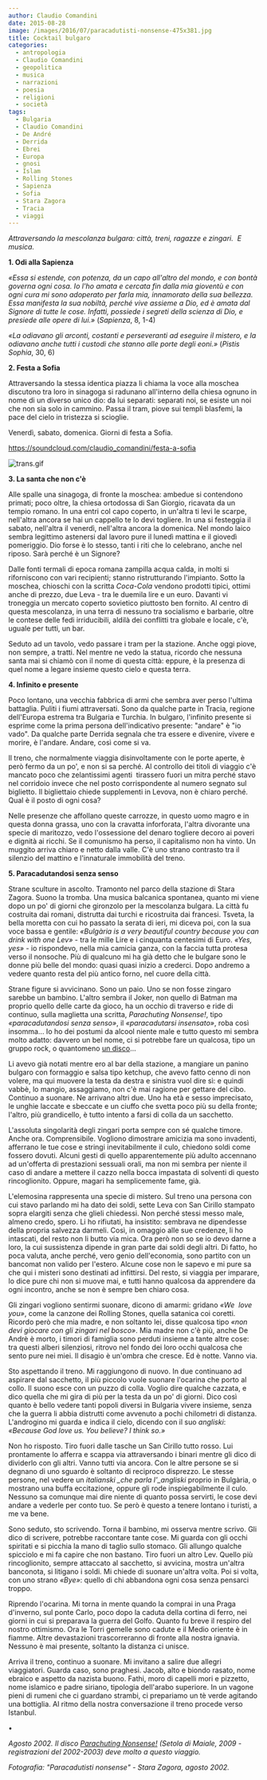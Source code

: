 ```yaml
---
author: Claudio Comandini
date: 2015-08-28 
image: /images/2016/07/paracadutisti-nonsense-475x381.jpg
title: Cocktail bulgaro
categories:
  - antropologia
  - Claudio Comandini
  - geopolitica
  - musica
  - narrazioni
  - poesia
  - religioni
  - società
tags:
  - Bulgaria
  - Claudio Comandini
  - De André
  - Derrida
  - Ebrei
  - Europa
  - gnosi
  - Islam
  - Rolling Stones
  - Sapienza
  - Sofia
  - Stara Zagora
  - Tracia
  - viaggi
---
```


*Attraversando la mescolanza bulgara: città, treni, ragazze e zingari.  E musica.*

**1. Odi alla Sapienza**

*«Essa si estende, con potenza, da un capo all'altro del mondo, e con bontà governa ogni cosa. Io l'ho amata e cercata fin dalla mia gioventù e con ogni cura mi sono adoperato per farla mia, innamorato della sua bellezza. Essa manifesta la sua nobiltà, perché vive assieme a Dio, ed è amata dal Signore di tutte le cose. Infatti, possiede i segreti della scienza di Dio, e presiede alle opere di lui.»* (*Sapienza*, 8, 1-4)

*«La odiavano gli arconti, costanti e perseveranti ad eseguire il mistero, e la odiavano anche tutti i custodi che stanno alle porte degli eoni.»* (*Pistis Sophia*, 30, 6)

**2. Festa a Sofia**

Attraversando la stessa identica piazza li chiama la voce alla moschea discutono tra loro in sinagoga si radunano all'interno della chiesa ognuno in nome di un diverso unico dio: da lui separati: separati noi, se esiste un noi che non sia solo in cammino. Passa il tram, piove sui templi blasfemi, la pace del cielo in tristezza si scioglie.

Venerdì, sabato, domenica. Giorni di festa a Sofia.

https://soundcloud.com/claudio_comandini/festa-a-sofia

![trans.gif](webkit-fake-url://3BB1B833-7B68-46E1-BFB1-6A96F7CBBFDE/trans.gif)

**3. La santa che non c'è**

Alle spalle una sinagoga, di fronte la moschea: ambedue si contendono primati; poco oltre, la chiesa ortodossa di San Giorgio, ricavata da un tempio romano. In una entri col capo coperto, in un'altra ti levi le scarpe, nell'altra ancora se hai un cappello te lo devi togliere. In una si festeggia il sabato, nell'altra il venerdì, nell'altra ancora la domenica. Nel mondo laico sembra legittimo astenersi dal lavoro pure il lunedì mattina e il giovedì pomeriggio. Dio forse è lo stesso, tanti i riti che lo celebrano, anche nel riposo. Sarà perché è un Signore?

Dalle fonti termali di epoca romana zampilla acqua calda, in molti si riforniscono con vari recipienti; stanno ristrutturando l'impianto. Sotto la moschea, chioschi con la scritta *Coca-Cola* vendono prodotti tipici, ottimi anche di prezzo, due Leva - tra le duemila lire e un euro. Davanti vi troneggia un mercato coperto sovietico piuttosto ben fornito. Al centro di questa mescolanza, in una terra di nessuno tra socialismo e barbarie, oltre le contese delle fedi irriducibili, aldilà dei conflitti tra globale e locale, c'è, uguale per tutti, un bar.

Seduto ad un tavolo, vedo passare i tram per la stazione. Anche oggi piove, non sempre, a tratti. Nel mentre ne vedo la statua, ricordo che nessuna santa mai si chiamò con il nome di questa città: eppure, è la presenza di quel nome a legare insieme questo cielo e questa terra.

**4. Infinito e presente**

Poco lontano, una vecchia fabbrica di armi che sembra aver perso l'ultima battaglia. Puliti i fiumi attraversati. Sono da qualche parte in Tracia, regione dell'Europa estrema tra Bulgaria e Turchia. In bulgaro, l'infinito presente si esprime come la prima persona dell'indicativo presente: "andare" è "io vado". Da qualche parte Derrida segnala che tra essere e divenire, vivere e morire, è l'andare. Andare, così come si va.

Il treno, che normalmente viaggia disinvoltamente con le porte aperte, è però fermo da un po', e non si sa perché. Al controllo dei titoli di viaggio c'è mancato poco che zelantissimi agenti  tirassero fuori un mitra perché stavo nel corridoio invece che nel posto corrispondente al numero segnato sul biglietto. Il bigliettaio chiede supplementi in Levova, non è chiaro perché. Qual è il posto di ogni cosa?

Nelle presenze che affollano queste carrozze, in questo uomo magro e in questa donna grassa, uno con la cravatta inforforata, l'altra divorante una specie di maritozzo, vedo l'ossessione del denaro togliere decoro ai poveri e dignità ai ricchi. Se il comunismo ha perso, il capitalismo non ha vinto. Un muggito arriva chiaro e netto dalla valle. C'è uno strano contrasto tra il silenzio del mattino e l'innaturale immobilità del treno.

**5. Paracadutandosi senza senso**

Strane sculture in ascolto. Tramonto nel parco della stazione di Stara Zagora. Suono la tromba. Una musica balcanica spontanea, quanto mi viene dopo un po' di giorni che gironzolo per la mescolanza bulgara. La città fu costruita dai romani, distrutta dai turchi e ricostruita dai francesi. Tsveta, la bella moretta con cui ho passato la serata di ieri, mi diceva poi, con la sua voce bassa e gentile: *«Bulgària is a very beautiful country because you can drink with one Lev»* - tra le mille Lire e i cinquanta centesimi di Euro. *«Yes, yes»* - io rispondevo, nella mia camicia ganza, con la faccia tutta protesa verso il nonsoche. Più di qualcuno mi ha già detto che le bulgare sono le donne più belle del mondo: quasi quasi inizio a crederci. Dopo andremo a vedere quanto resta del più antico forno, nel cuore della città.

Strane figure si avvicinano. Sono un paio. Uno se non fosse zingaro sarebbe un bambino. L'altro sembra il Joker, non quello di Batman ma proprio quello delle carte da gioco, ha un occhio di traverso e ride di continuo, sulla maglietta una scritta, *Parachuting Nonsense!*, tipo *«paracadutandosi senza senso»*, il *«paracadutarsi insensato»*, roba così insomma... Io ho dei postumi da alcool niente male e tutto questo mi sembra molto adatto: davvero un bel nome, ci si potrebbe fare un qualcosa, tipo un gruppo rock, o quantomeno [un disco](http://www.setoladimaiale.net/record.asp?section=audio&id=SM1510)...

Li avevo già notati mentre ero al bar della stazione, a mangiare un panino bulgaro con formaggio e salsa tipo ketchup, che avevo fatto cenno di non volere, ma qui muovere la testa da destra e sinistra vuol dire sì: e quindi vabbè, lo mangio, assaggiamo, non c'è mai ragione per gettare del cibo. Continuo a suonare. Ne arrivano altri due. Uno ha età e sesso imprecisato, le unghie laccate e sbeccate e un ciuffo che svetta poco più su della fronte; l'altro, più grandicello, è tutto intento a farsi di colla da un sacchetto.

L'assoluta singolarità degli zingari porta sempre con sé qualche timore. Anche ora. Comprensibile. Vogliono dimostrare amicizia ma sono invadenti, afferrano le tue cose e stringi inevitabilmente il culo, chiedono soldi come fossero dovuti. Alcuni gesti di quello apparentemente più adulto accennano ad un'offerta di prestazioni sessuali orali, ma non mi sembra per niente il caso di andare a mettere il cazzo nella bocca impastata di solventi di questo rincoglionito. Oppure, magari ha semplicemente fame, già.

L'elemosina rappresenta una specie di mistero. Sul treno una persona con cui stavo parlando mi ha dato dei soldi, sette Leva con San Cirillo stampato sopra elargiti senza che glieli chiedessi. Non perché stessi messo male, almeno credo, spero. Li ho rifiutati, ha insistito: sembrava ne dipendesse della propria salvezza darmeli. Così, in omaggio alle sue credenze, li ho intascati, del resto non li butto via mica. Ora però non so se io devo darne a loro, la cui sussistenza dipende in gran parte dai soldi degli altri. Di fatto, ho poca valuta, anche perché, vero genio dell'economia, sono partito con un bancomat non valido per l'estero. Alcune cose non le sapevo e mi pure sa che qui i misteri sono destinati ad infittirsi. Del resto, si viaggia per imparare, lo dice pure chi non si muove mai, e tutti hanno qualcosa da apprendere da ogni incontro, anche se non è sempre ben chiaro cosa.

Gli zingari vogliono sentirmi suonare, dicono di amarmi: gridano *«We  love you»*, come la canzone dei Rolling Stones, quella satanica coi coretti. Ricordo però che mia madre, e non soltanto lei, disse qualcosa tipo *«non devi giocare con gli zingari nel bosco»*. Mia madre non c'è più, anche De Andrè è morto, i timori di famiglia sono perduti insieme a tante altre cose: tra questi alberi silenziosi, ritrovo nel fondo dei loro occhi qualcosa che sento pure nei miei. Il disagio è un'ombra che cresce. Ed è notte. Vanno via.

Sto aspettando il treno. Mi raggiungono di nuovo. In due continuano ad aspirare dal sacchetto, il più piccolo vuole suonare l'ocarina che porto al collo. Il suono esce con un puzzo di colla. Voglio dire qualche cazzata, e dico quella che mi gira di più per la testa da un po' di giorni. Dico così quanto è bello vedere tanti popoli diversi in Bulgaria vivere insieme, senza che la guerra li abbia distrutti come avvenuto a pochi chilometri di distanza. L'androgino mi guarda e indica il cielo, dicendo con il suo *angliski*: *«Because God love us. You believe? I think so.»*

Non ho risposto. Tiro fuori dalle tasche un San Cirillo tutto rosso. Lui prontamente lo afferra e scappa via attraversando i binari mentre gli dico di dividerlo con gli altri. Vanno tutti via ancora. Con le altre persone se si degnano di uno sguardo è soltanto di reciproco disprezzo. Le stesse persone, nel vedere un *italianski \_che parla l'\_angliski* proprio in Bulgària, o mostrano una buffa eccitazione, oppure gli rode inspiegabilmente il culo. Nessuno sa comunque mai dire niente di quanto possa servirti, le cose devi andare a vederle per conto tuo. Se però è questo a tenere lontano i turisti, a me va bene.

Sono seduto, sto scrivendo. Torna il bambino, mi osserva mentre scrivo. Gli dico di scrivere, potrebbe raccontare tante cose. Mi guarda con gli occhi spiritati e si picchia la mano di taglio sullo stomaco. Gli allungo qualche spicciolo e mi fa capire che non bastano. Tiro fuori un altro Lev. Quello più rincoglionito, sempre attaccato al sacchetto, si avvicina, mostra un'altra banconota, si litigano i soldi. Mi chiede di suonare un'altra volta. Poi si volta, con uno strano *«Bye»*: quello di chi abbandona ogni cosa senza pensarci troppo.

Riprendo l'ocarina. Mi torna in mente quando la comprai in una Praga d'inverno, sul ponte Carlo, poco dopo la caduta della cortina di ferro, nei giorni in cui si preparava la guerra del Golfo. Quanto fu breve il respiro del nostro ottimismo. Ora le Torri gemelle sono cadute e il Medio oriente è in fiamme. Altre devastazioni trascorreranno di fronte alla nostra ignavia. Nessuno è mai presente, soltanto la distanza ci unisce.

Arriva il treno, continuo a suonare. Mi invitano a salire due allegri viaggiatori. Guarda caso, sono praghesi. Jacob, alto e biondo rasato, nome ebraico e aspetto da nazista buono. Fathi, moro di capelli mori e pizzetto, nome islamico e padre siriano, tipologia dell'arabo superiore. In un vagone pieni di rumeni che ci guardano strambi, ci prepariamo un tè verde agitando una bottiglia. Al ritmo della nostra conversazione il treno procede verso Istanbul.

•

*Agosto 2002. Il disco [Parachuting Nonsense!](http://www.setoladimaiale.net/record.asp?section=audio&id=SM1510) (Setola di Maiale, 2009 - registrazioni del 2002-2003) deve molto a questo viaggio.*

*Fotografia: "Paracadutisti nonsense" - Stara Zagora, agosto 2002.*
